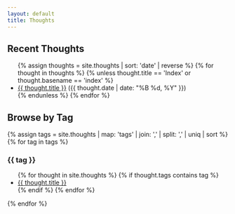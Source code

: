 ```yaml
---
layout: default
title: Thoughts
---
```


<div class="thoughts-container">
  <div class="thoughts-list">
    <h2>Recent Thoughts</h2>
    <ul>
    {% assign thoughts = site.thoughts | sort: 'date' | reverse %}
    {% for thought in thoughts %}
      {% unless thought.title == 'Index' or thought.basename == 'index' %}
        <li class="thought-post">
          <a href="{{ thought.url }}">{{ thought.title }}</a>
          <span class="thought-date">({{ thought.date | date: "%B %d, %Y" }})</span>
        </li>
      {% endunless %}
    {% endfor %}
    </ul>
  </div>

  <div class="thoughts-tags">
    <h2>Browse by Tag</h2>
    {% assign tags = site.thoughts | map: 'tags' | join: ',' | split: ',' | uniq | sort %}
    {% for tag in tags %}
      <div class="tag-section">
        <h3 id="{{ tag }}">{{ tag }}</h3>
        <ul>
          {% for thought in site.thoughts %}
            {% if thought.tags contains tag %}
              <li><a href="{{ thought.url }}">{{ thought.title }}</a></li>
            {% endif %}
          {% endfor %}
        </ul>
      </div>
    {% endfor %}
  </div>
</div> 
